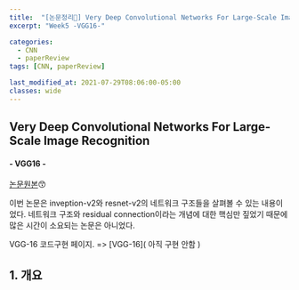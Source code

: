 ```yaml
---
title:  "[논문정리📃] Very Deep Convolutional Networks For Large-Scale Image Recognition"
excerpt: "Week5 -VGG16-"

categories:
  - CNN
  - paperReview
tags: [CNN, paperReview]

last_modified_at: 2021-07-29T08:06:00-05:00
classes: wide
---
```


## Very Deep Convolutional Networks For Large-Scale Image Recognition
#### - VGG16 -

[논문원본](https://arxiv.org/pdf/1409.1556.pdf)😙

이번 논문은 inveption-v2와 resnet-v2의 네트워크 구조들을 살펴볼 수 있는 내용이었다. 네트워크 구조와 residual connection이라는 개념에 대한 핵심만 짚었기 때문에 많은 시간이 소요되는 논문은 아니었다. 


VGG-16 코드구현 페이지. => [VGG-16]( 아직 구현 안함 )


## 1. 개요



